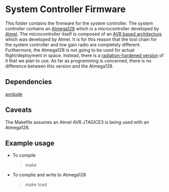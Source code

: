 # System Controller Firmware

This folder contains the firmware for the system controller.
The system controller contains an [Atmega128](http://www.atmel.com/devices/ATMEGA128.aspx) which is a microcontroller developed by [Atmel](http://www.atmel.com/).
The microcontroller itself is composed of an [AVR based architecture](https://en.wikipedia.org/wiki/Atmel_AVR) which was developed by Atmel.
It is for this reason that the tool chain for the system controller and low gain radio are completely different.
Furthermore, the Atmega128 is not going to be used for actual flight/deployment in space. Instead, there is a [radiation-hardened version](http://www.atmel.com/devices/ATmegaS128.aspx) of it that we plan to use.
As far as programming is concerned, there is no difference between this version and the Atmega128.

## Dependencies

[avrdude](http://www.nongnu.org/avrdude/)

## Caveats

The Makefile assumes an Atmel AVR JTAGICE3 is being used with an Atmega128.

## Example usage

* To compile

    > make

* To complie and write to Atmega128

    > make load
